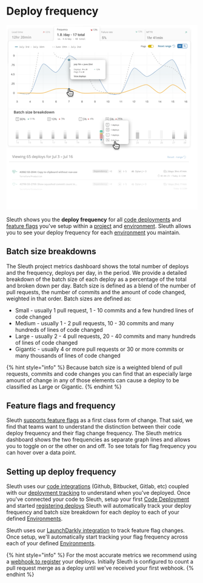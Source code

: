 # Deploy frequency

![](../.gitbook/assets/60f24adafb2736b233e3ca91_metrics-graphic-2-1-.svg)

Sleuth shows you the **deploy frequency** for all [code deployments](https://app.gitbook.com/@sleuth/s/sleuth/~/drafts/-MeWnutYNH4HzDA3uu11/modeling-your-deployments/code-deployments) and [feature flags](https://app.gitbook.com/@sleuth/s/sleuth/~/drafts/-MeWnutYNH4HzDA3uu11/modeling-your-deployments/feature-flags) you've setup within a [project](https://app.gitbook.com/@sleuth/s/sleuth/~/drafts/-MeWnutYNH4HzDA3uu11/modeling-your-deployments/projects) and [environment](https://app.gitbook.com/@sleuth/s/sleuth/~/drafts/-MeWnutYNH4HzDA3uu11/modeling-your-deployments/environment-support). Sleuth allows you to see your deploy frequency for each [environment](https://app.gitbook.com/@sleuth/s/sleuth/~/drafts/-MeWnutYNH4HzDA3uu11/modeling-your-deployments/environment-support) you maintain.‌

## Batch size breakdowns

The Sleuth project metrics dashboard shows the total number of deploys and the frequency, deploys per day, in the period. We provide a detailed breakdown of the batch size of each deploy as a percentage of the total and broken down per day. Batch size is defined as a blend of the number of pull requests, the number of commits and the amount of code changed, weighted in that order. Batch sizes are defined as: 

* Small - usually 1 pull request, 1 - 10 commits and a few hundred lines of code changed 
* Medium - usually 1 - 2 pull requests, 10 - 30 commits and many hundreds of lines of code changed
* Large - usually 2 - 4 pull requests, 20 - 40 commits and many hundreds of lines of code changed
* Gigantic - usually 4 or more pull requests or 30 or more commits or many thousands of lines of code changed

{% hint style="info" %}
Because batch size is a weighted blend of pull requests, commits and code changes you can find that an especially large amount of change in any of those elements can cause a deploy to be classified as Large or Gigantic.
{% endhint %}

## Feature flags and frequency

Sleuth [supports feature flags](../modeling-your-deployments/feature-flags.md) as a first class form of change. That said, we find that teams want to understand the distinction between their code deploy frequency and their flag change frequency. The Sleuth metrics dashboard shows the two frequencies as separate graph lines and allows you to toggle on or the other on and off. To see totals for flag frequency you can hover over a data point. 

## Setting up deploy frequency

Sleuth uses our [code integrations](https://help.sleuth.io/integrations-1/code-deployment) \(Github, Bitbucket, Gitlab, etc\) coupled with our [deployment tracking](../modeling-your-deployments/) to understand when you've deployed. Once you've connected your code to Sleuth, setup your first [Code Deployment](../modeling-your-deployments/code-deployments/) and started [registering deploys](../modeling-your-deployments/code-deployments/how-to-register-a-deploy.md) Sleuth will automatically track your deploy frequency and batch size breakdown for each deploy to each of your defined [Environments](../modeling-your-deployments/environment-support.md).

Sleuth uses our [LaunchDarkly integration](../integrations-1/feature-flags/launchdarkly.md) to track feature flag changes. Once setup, we'll automatically start tracking your flag frequency across each of your defined [Environments](../modeling-your-deployments/environment-support.md). 

{% hint style="info" %}
For the most accurate metrics we recommend using a [webhook to register](https://help.sleuth.io/modeling-your-deployments/code-deployments/how-to-register-a-deploy#precise-deploy-registration-via-a-webhook) your deploys. Initially Sleuth is configured to count a pull request merge as a deploy until we've received your first webhook.
{% endhint %}

